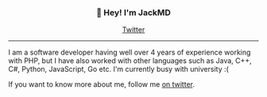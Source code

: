 <h3 align="center">👋 Hey! I'm JackMD</h3>
<p align="center">
  <a href="https://twitter.com/JackMTaylor_">Twitter</a>
</p>

---

I am a software developer having well over 4 years of experience working with PHP, but I have also worked with other languages such as Java, C++, C#, Python, JavaScript, Go etc. I'm currently busy with university :(

If you want to know more about me, follow me [on twitter](https://twitter.com/JackMTaylor_).

<!--
**JackMD/JackMD** is a ✨ _special_ ✨ repository because its `README.md` (this file) appears on your GitHub profile.

Here are some ideas to get you started:

- 🔭 I’m currently working on ...
- 🌱 I’m currently learning ...
- 👯 I’m looking to collaborate on ...
- 🤔 I’m looking for help with ...
- 💬 Ask me about ...
- 📫 How to reach me: ...
- 😄 Pronouns: ...
- ⚡ Fun fact: ...
-->
